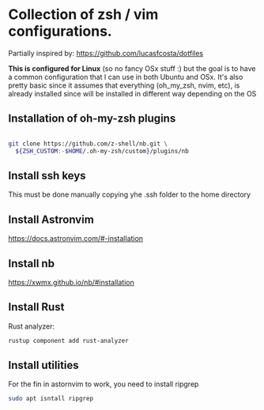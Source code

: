 # Collection of zsh / vim configurations.
Partially inspired by: https://github.com/lucasfcosta/dotfiles

**This is configured for Linux** (so no fancy OSx stuff :) but the goal is to have a common configuration that I can use in both Ubuntu and OSx.
It's also pretty basic since it assumes that everything (oh_my_zsh, nvim, etc), is already installed since will be installed in different way depending on the OS


## Installation of oh-my-zsh plugins

```bash

git clone https://github.com/z-shell/nb.git \
  ${ZSH_CUSTOM:-$HOME/.oh-my-zsh/custom}/plugins/nb
```

## Install ssh keys
This must be done manually copying yhe .ssh folder to the home directory

## Install Astronvim    
https://docs.astronvim.com/#-installation


## Install nb 
https://xwmx.github.io/nb/#installation

## Install Rust

Rust analyzer: 
```bash
rustup component add rust-analyzer
```

## Install utilities

For the fin in astornvim to work, you need to install ripgrep
```bash
sudo apt isntall ripgrep
``` 
